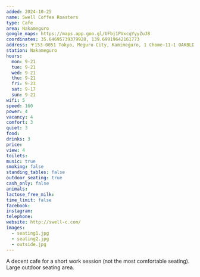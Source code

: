 ```yaml
---
added: 2024-10-25
name: Swell Coffee Roasters
type: Cafe
area: Nakameguro
google_maps: https://maps.app.goo.gl/UFbj1PVxcqYyyZuJ8
coordinates: 35.64695739379928, 139.69919642161773
address: 〒153-0051 Tokyo, Meguro City, Kamimeguro, 1 Chome−11−1 OAKBLDGⅡ
station: Nakameguro
hours:
  mon: 9-21
  tue: 9-21
  wed: 9-21
  thu: 9-21
  fri: 9-23
  sat: 9-17
  sun: 9-21
wifi: 5
speed: 160
power: 4
vacancy: 4
comfort: 3
quiet: 3
food: 
drinks: 3
price: 
view: 4
toilets: 
music: true
smoking: false
standing_tables: false
outdoor_seating: true
cash_only: false
animals: 
lactose_free_milk: 
time_limit: false
facebook: 
instagram: 
telephone: 
website: http://swell-c.com/
images:
  - seating1.jpg
  - seating2.jpg
  - outside.jpg
---
```


A decent cafe for a short work session (not the most comfortable seating). Large outdoor seating area.
